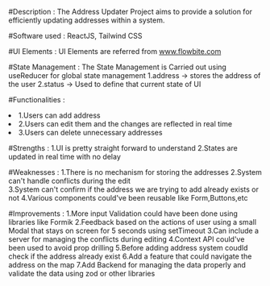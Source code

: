 #Description :
The Address Updater Project aims to provide a solution for efficiently updating addresses within a system.

#Software used :
ReactJS, Tailwind CSS

#UI Elements :
UI Elements are referred from www.flowbite.com

#State Management :
The State Management is Carried out using useReducer for global state management
1.address -> stores the address of the user
2.status -> Used to define that current state of UI

#Functionalities :

<li>1.Users can add address</li>
<li>2.Users can edit them and the changes are reflected in real time</li>
<li>3.Users can delete unnecessary addresses</li>

#Strengths :
1.UI is pretty straight forward to understand
2.States are updated in real time with no delay

#Weaknesses :
1.There is no mechanism for storing the addresses
2.System can't handle conflicts during the edit  
3.System can't confirm if the address we are trying to add already exists or not
4.Various components could've been reusable like Form,Buttons,etc

#Improvements :
1.More input Validation could have been done using libraries like Formik
2.Feedback based on the actions of user using a small Modal that stays on screen for 5 seconds using setTimeout
3.Can include a server for managing the conflicts during editing
4.Context API could've been used to avoid prop drilling
5.Before adding address system coudld check if the address already exist
6.Add a feature that could navigate the address on the map
7.Add Backend for managing the data properly and validate the data using zod or other libraries
